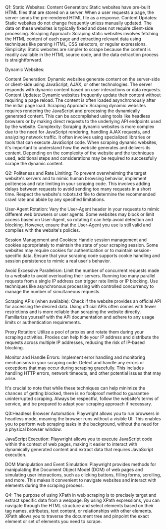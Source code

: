 Q1:
Static Websites:
Content Generation: Static websites have pre-built HTML files that are stored on a server. When a user requests a page, the server sends the pre-rendered HTML file as a response.
Content Updates: Static websites do not change frequently unless manually updated. The data on these websites is typically fixed and does not require client-side processing.
Scraping Approach: Scraping static websites involves fetching the HTML content of each page and extracting relevant data using techniques like parsing HTML, CSS selectors, or regular expressions.
Simplicity: Static websites are simpler to scrape because the content is readily available in the HTML source code, and the data extraction process is straightforward.

Dynamic Websites:

Content Generation: Dynamic websites generate content on the server-side or client-side using JavaScript, AJAX, or other technologies. The server responds with dynamic content based on user interactions or data requests.
Content Updates: Dynamic websites frequently update their content without requiring a page reload. The content is often loaded asynchronously after the initial page load.
Scraping Approach: Scraping dynamic websites requires rendering the JavaScript and processing the dynamically generated content. This can be accomplished using tools like headless browsers or by making direct requests to the underlying API endpoints used by the website.
Complexity: Scraping dynamic websites is more complex due to the need for JavaScript rendering, handling AJAX requests, and analyzing network traffic. It often involves using specialized libraries or tools that can execute JavaScript code.
When scraping dynamic websites, it's important to understand how the website generates and delivers its content. Depending on the complexity of the website and the techniques used, additional steps and considerations may be required to successfully scrape the dynamic content.

Q2:
Politeness and Rate Limiting: To prevent overwhelming the target website's servers and to mimic human browsing behavior, implement politeness and rate limiting in your scraping code. This involves adding delays between requests to avoid sending too many requests in a short time. Respect the website's robots.txt file to determine the recommended crawl rate and abide by any specified limitations.

User-Agent Rotation: Vary the User-Agent header in your requests to mimic different web browsers or user agents. Some websites may block or limit access based on User-Agent, so rotating it can help avoid detection and blocking. However, ensure that the User-Agent you use is still valid and complies with the website's policies.

Session Management and Cookies: Handle session management and cookies appropriately to maintain the state of your scraping session. Some websites may require cookies for authentication or to maintain session-specific data. Ensure that your scraping code supports cookie handling and session persistence to mimic a real user's behavior.

Avoid Excessive Parallelism: Limit the number of concurrent requests made to a website to avoid overloading their servers. Running too many parallel requests from a single IP address can trigger rate limits or IP blocking. Use techniques like asynchronous processing with controlled concurrency to manage the number of simultaneous requests.

Scraping APIs (when available): Check if the website provides an official API for accessing the desired data. Using official APIs often comes with fewer restrictions and is more reliable than scraping the website directly. Familiarize yourself with the API documentation and adhere to any usage limits or authentication requirements.

Proxy Rotation: Utilize a pool of proxies and rotate them during your scraping activities. Proxies can help hide your IP address and distribute the requests across multiple IP addresses, reducing the risk of IP-based blocking.

Monitor and Handle Errors: Implement error handling and monitoring mechanisms in your scraping code. Detect and handle any errors or exceptions that may occur during scraping gracefully. This includes handling HTTP errors, network timeouts, and other potential issues that may arise.

It's crucial to note that while these techniques can help minimize the chances of getting blocked, there is no foolproof method to guarantee uninterrupted scraping. Always be respectful, follow the website's terms of service, and be prepared to adapt your scraping approach if necessary.

Q3:Headless Browser Automation: Playwright allows you to run browsers in headless mode, meaning the browser runs without a visible UI. This enables you to perform web scraping tasks in the background, without the need for a physical browser window.

JavaScript Execution: Playwright allows you to execute JavaScript code within the context of web pages, making it easier to interact with dynamically generated content and extract data that requires JavaScript execution.

DOM Manipulation and Event Simulation: Playwright provides methods for manipulating the Document Object Model (DOM) of web pages and simulating user interactions, such as clicking buttons, filling forms, scrolling, and more. This makes it convenient to navigate websites and interact with elements during the scraping process.


Q4:
The purpose of using XPath in web scraping is to precisely target and extract specific data from a webpage. By using XPath expressions, you can navigate through the HTML structure and select elements based on their tag names, attributes, text content, or relationships with other elements. XPath allows you to traverse the document tree and pinpoint the exact element or set of elements you need to scrape.









